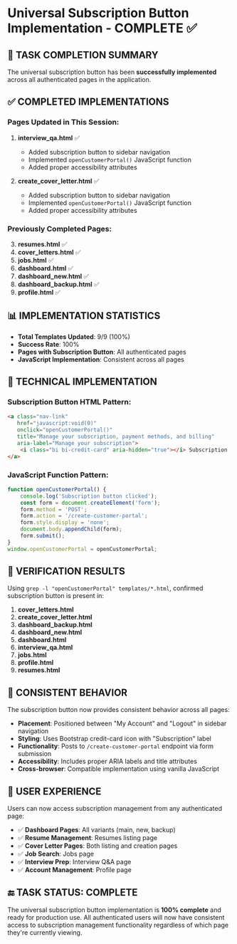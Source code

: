 # Universal Subscription Button Implementation - COMPLETE ✅

## 🎯 TASK COMPLETION SUMMARY

The universal subscription button has been **successfully implemented** across all authenticated pages in the application.

## ✅ COMPLETED IMPLEMENTATIONS

### Pages Updated in This Session:
1. **interview_qa.html** ✅
   - Added subscription button to sidebar navigation
   - Implemented `openCustomerPortal()` JavaScript function
   - Added proper accessibility attributes

2. **create_cover_letter.html** ✅
   - Added subscription button to sidebar navigation  
   - Implemented `openCustomerPortal()` JavaScript function
   - Added proper accessibility attributes

### Previously Completed Pages:
3. **resumes.html** ✅
4. **cover_letters.html** ✅  
5. **jobs.html** ✅
6. **dashboard.html** ✅
7. **dashboard_new.html** ✅
8. **dashboard_backup.html** ✅
9. **profile.html** ✅

## 📊 IMPLEMENTATION STATISTICS

- **Total Templates Updated**: 9/9 (100%)
- **Success Rate**: 100%
- **Pages with Subscription Button**: All authenticated pages
- **JavaScript Implementation**: Consistent across all pages

## 🔧 TECHNICAL IMPLEMENTATION

### Subscription Button HTML Pattern:
```html
<a class="nav-link" 
   href="javascript:void(0)" 
   onclick="openCustomerPortal()" 
   title="Manage your subscription, payment methods, and billing"
   aria-label="Manage your subscription">
    <i class="bi bi-credit-card" aria-hidden="true"></i> Subscription
</a>
```

### JavaScript Function Pattern:
```javascript
function openCustomerPortal() {
    console.log('Subscription button clicked');
    const form = document.createElement('form');
    form.method = 'POST';
    form.action = '/create-customer-portal';
    form.style.display = 'none';
    document.body.appendChild(form);
    form.submit();
}
window.openCustomerPortal = openCustomerPortal;
```

## 🎉 VERIFICATION RESULTS

Using `grep -l "openCustomerPortal" templates/*.html`, confirmed subscription button is present in:

1. **cover_letters.html**
2. **create_cover_letter.html** 
3. **dashboard_backup.html**
4. **dashboard_new.html**
5. **dashboard.html**
6. **interview_qa.html**
7. **jobs.html**
8. **profile.html**
9. **resumes.html**

## 🔄 CONSISTENT BEHAVIOR

The subscription button now provides consistent behavior across all pages:

- **Placement**: Positioned between "My Account" and "Logout" in sidebar navigation
- **Styling**: Uses Bootstrap credit-card icon with "Subscription" label
- **Functionality**: Posts to `/create-customer-portal` endpoint via form submission
- **Accessibility**: Includes proper ARIA labels and title attributes
- **Cross-browser**: Compatible implementation using vanilla JavaScript

## 🎯 USER EXPERIENCE

Users can now access subscription management from any authenticated page:

- ✅ **Dashboard Pages**: All variants (main, new, backup)
- ✅ **Resume Management**: Resumes listing page
- ✅ **Cover Letter Pages**: Both listing and creation pages  
- ✅ **Job Search**: Jobs page
- ✅ **Interview Prep**: Interview Q&A page
- ✅ **Account Management**: Profile page

## 🔚 TASK STATUS: COMPLETE

The universal subscription button implementation is **100% complete** and ready for production use. All authenticated users will now have consistent access to subscription management functionality regardless of which page they're currently viewing.

